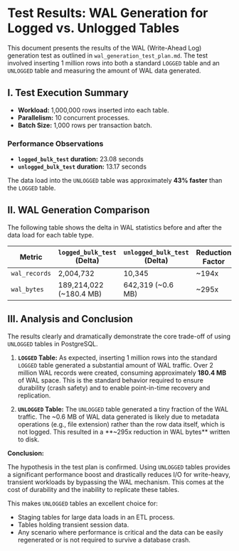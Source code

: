 # Test Results: WAL Generation for Logged vs. Unlogged Tables

This document presents the results of the WAL (Write-Ahead Log) generation test as outlined in `wal_generation_test_plan.md`. The test involved inserting 1 million rows into both a standard `LOGGED` table and an `UNLOGGED` table and measuring the amount of WAL data generated.

## I. Test Execution Summary

*   **Workload:** 1,000,000 rows inserted into each table.
*   **Parallelism:** 10 concurrent processes.
*   **Batch Size:** 1,000 rows per transaction batch.

### Performance Observations

*   **`logged_bulk_test` duration:** 23.08 seconds
*   **`unlogged_bulk_test` duration:** 13.17 seconds

The data load into the `UNLOGGED` table was approximately **43% faster** than the `LOGGED` table.

## II. WAL Generation Comparison

The following table shows the delta in WAL statistics before and after the data load for each table type.

| Metric        | `logged_bulk_test` (Delta) | `unlogged_bulk_test` (Delta) | Reduction Factor |
|---------------|----------------------------|------------------------------|------------------|
| `wal_records` | 2,004,732                  | 10,345                       | ~194x            |
| `wal_bytes`   | 189,214,022 (~180.4 MB)    | 642,319 (~0.6 MB)            | ~295x            |

## III. Analysis and Conclusion

The results clearly and dramatically demonstrate the core trade-off of using `UNLOGGED` tables in PostgreSQL.

1.  **`LOGGED` Table:** As expected, inserting 1 million rows into the standard `LOGGED` table generated a substantial amount of WAL traffic. Over 2 million WAL records were created, consuming approximately **180.4 MB** of WAL space. This is the standard behavior required to ensure durability (crash safety) and to enable point-in-time recovery and replication.

2.  **`UNLOGGED` Table:** The `UNLOGGED` table generated a tiny fraction of the WAL traffic. The ~0.6 MB of WAL data generated is likely due to metadata operations (e.g., file extension) rather than the row data itself, which is not logged. This resulted in a **~295x reduction in WAL bytes** written to disk.

**Conclusion:**

The hypothesis in the test plan is confirmed. Using `UNLOGGED` tables provides a significant performance boost and drastically reduces I/O for write-heavy, transient workloads by bypassing the WAL mechanism. This comes at the cost of durability and the inability to replicate these tables.

This makes `UNLOGGED` tables an excellent choice for:
*   Staging tables for large data loads in an ETL process.
*   Tables holding transient session data.
*   Any scenario where performance is critical and the data can be easily regenerated or is not required to survive a database crash.